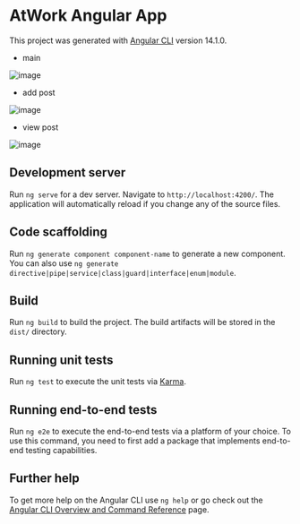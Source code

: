 # AtWork Angular App

This project was generated with [Angular CLI](https://github.com/angular/angular-cli) version 14.1.0.

- main

![image](https://user-images.githubusercontent.com/80046909/193936831-663e3b40-cd01-4ef2-ac10-7ac6b2df9784.png)

- add post

![image](https://user-images.githubusercontent.com/80046909/193937073-2bf3af7d-8803-4e33-98f2-9547e3f0b6b0.png)

- view post

![image](https://user-images.githubusercontent.com/80046909/193937226-dee79ad3-61fc-4ba8-8dc1-75efbcd83f8c.png)



## Development server

Run `ng serve` for a dev server. Navigate to `http://localhost:4200/`. The application will automatically reload if you change any of the source files.

## Code scaffolding

Run `ng generate component component-name` to generate a new component. You can also use `ng generate directive|pipe|service|class|guard|interface|enum|module`.

## Build

Run `ng build` to build the project. The build artifacts will be stored in the `dist/` directory.

## Running unit tests

Run `ng test` to execute the unit tests via [Karma](https://karma-runner.github.io).

## Running end-to-end tests

Run `ng e2e` to execute the end-to-end tests via a platform of your choice. To use this command, you need to first add a package that implements end-to-end testing capabilities.

## Further help

To get more help on the Angular CLI use `ng help` or go check out the [Angular CLI Overview and Command Reference](https://angular.io/cli) page.
